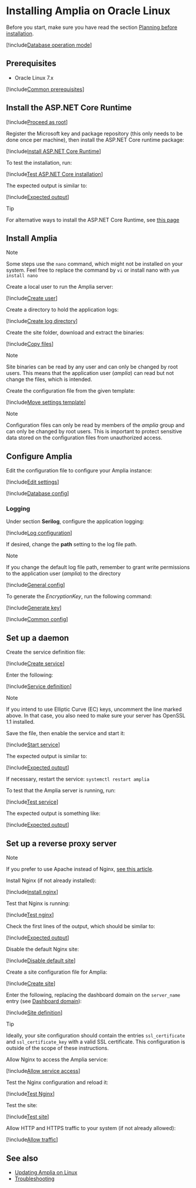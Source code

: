 ﻿# Installing Amplia on Oracle Linux

<!-- https://docs.microsoft.com/en-us/aspnet/core/host-and-deploy/linux-nginx?view=aspnetcore-2.2 -->

Before you start, make sure you have read the section [Planning before installation](../index.md#planning).

[!include[Database operation mode](../includes/database-mode.md)]

## Prerequisites

* Oracle Linux 7.x

[!include[Common prerequisites](../includes/common-requisites.md)]

## Install the ASP.NET Core Runtime

[!include[Proceed as root](includes/su.md)]

Register the Microsoft key and package repository (this only needs to be done once per machine), then install the ASP.NET Core runtime package:

[!include[Install ASP.NET Core Runtime](../../../../../includes/amplia/oracle/install-aspnetcore.md)]

To test the installation, run:

[!include[Test ASP.NET Core installation](../../../../../includes/amplia/linux/test-aspnetcore.md)]

The expected output is similar to:

[!include[Expected output](../../../../../includes/amplia/linux/test-aspnetcore-output.md)]

> [!TIP]
> For alternative ways to install the ASP.NET Core Runtime, see [this page](https://docs.microsoft.com/en-us/dotnet/core/install/runtime?pivots=os-linux)

## Install Amplia

> [!NOTE]
> Some steps use the `nano` command, which might not be installed on your system. Feel free to replace the command by `vi` or install nano with `yum install nano`

Create a local user to run the Amplia server:

[!include[Create user](../../../../../includes/amplia/centos/create-user.md)]

Create a directory to hold the application logs:

[!include[Create log directory](../../../../../includes/amplia/centos/create-log-dir.md)]

Create the site folder, download and extract the binaries:

[!include[Copy files](../../../../../includes/amplia/centos/copy-files.md)]

> [!NOTE]
> Site binaries can be read by any user and can only be changed by root users. This means that the application user (*amplia*) can read but not change the files, which is intended.

Create the configuration file from the given template:

[!include[Move settings template](../../../../../includes/amplia/linux/move-settings-template.md)]

> [!NOTE]
> Configuration files can only be read by members of the *amplia* group and can only be changed by root users. This is important to protect sensitive data stored on the configuration files from unauthorized access.

## Configure Amplia

Edit the configuration file to configure your Amplia instance:

[!include[Edit settings](../../../../../includes/amplia/linux/edit-settings.md)]

[!include[Database config](../includes/database-config.md)]

### Logging

Under section **Serilog**, configure the application logging:

[!include[Log configuration](../../../../../includes/amplia/linux/log-config.md)]

If desired, change the **path** setting to the log file path.

> [!NOTE]
> If you change the default log file path, remember to grant write permissions to the application user (*amplia*) to the directory

<a name="encryption-key-generation" /> <!-- This anchor actually belongs a bit farther below, placing it here is a workaround -->

[!include[General config](../includes/general-config.md)]

To generate the *EncryptionKey*, run the following command:

[!include[Generate key](../../../../../includes/amplia/linux/gen-key.md)]

[!include[Common config](../includes/common-config.md)]

## Set up a daemon

Create the service definition file:

[!include[Create service](../../../../../includes/amplia/linux/create-service.md)]

Enter the following:

[!include[Service definition](../../../../../includes/amplia/linux/service-definition.md)]

> [!NOTE]
> If you intend to use Elliptic Curve (EC) keys, uncomment the line marked above. In that case, you also need to make sure your server has OpenSSL 1.1 installed.

Save the file, then enable the service and start it:

[!include[Start service](../../../../../includes/amplia/linux/start-service.md)]

The expected output is similar to:

[!include[Expected output](../../../../../includes/amplia/centos/start-service-output.md)]

If necessary, restart the service: `systemctl restart amplia`

To test that the Amplia server is running, run:

[!include[Test service](../../../../../includes/amplia/linux/test-service.md)]

The expected output is something like:

[!include[Expected output](../../../../../includes/amplia/linux/test-service-output.md)]

## Set up a reverse proxy server

> [!NOTE]
> If you prefer to use Apache instead of Nginx, [see this article](https://docs.microsoft.com/en-us/aspnet/core/host-and-deploy/linux-apache?view=aspnetcore-2.2#configure-apache).

Install Nginx (if not already installed):

[!include[Install nginx](../../../../../includes/amplia/oracle/install-nginx.md)]

Test that Nginx is running:

[!include[Test nginx](../../../../../includes/amplia/centos/test-nginx.md)]

Check the first lines of the output, which should be similar to:

[!include[Expected output](../../../../../includes/amplia/centos/test-nginx-output.md)]

Disable the default Nginx site:

[!include[Disable default site](../../../../../includes/amplia/centos/disable-default-site.md)]

Create a site configuration file for Amplia:

[!include[Create site](../../../../../includes/amplia/centos/create-site.md)]

Enter the following, replacing the dashboard domain on the `server_name` entry (see [Dashboard domain](../index.md#dashboard-domain)):

[!include[Site definition](../../../../../includes/amplia/linux/site-definition.md)]

> [!TIP]
> Ideally, your site configuration should contain the entries `ssl_certificate` and `ssl_certificate_key` with a valid SSL certificate. This configuration is outside of the scope of these instructions.

Allow Nginx to access the Amplia service:

[!include[Allow service access](../../../../../includes/amplia/centos/allow-service-access.md)]

Test the Nginx configuration and reload it:

[!include[Test Nginx](../../../../../includes/amplia/linux/reload-nginx.md)]

Test the site:

[!include[Test site](../../../../../includes/amplia/linux/test-site.md)]

Allow HTTP and HTTPS traffic to your system (if not already allowed):

[!include[Allow traffic](../../../../../includes/amplia/centos/allow-http.md)]

## See also

* [Updating Amplia on Linux](update.md)
* [Troubleshooting](troubleshoot/index.md)
